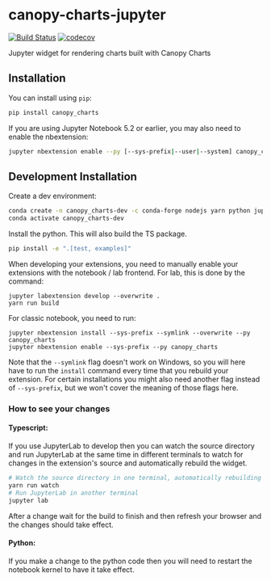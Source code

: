 
# canopy-charts-jupyter

[![Build Status](https://travis-ci.org//canopy-charts-jupyter.svg?branch=master)](https://travis-ci.org//canopy_charts)
[![codecov](https://codecov.io/gh//canopy-charts-jupyter/branch/master/graph/badge.svg)](https://codecov.io/gh//canopy-charts-jupyter)


Jupyter widget for rendering charts built with Canopy Charts

## Installation

You can install using `pip`:

```bash
pip install canopy_charts
```

If you are using Jupyter Notebook 5.2 or earlier, you may also need to enable
the nbextension:
```bash
jupyter nbextension enable --py [--sys-prefix|--user|--system] canopy_charts
```

## Development Installation

Create a dev environment:
```bash
conda create -n canopy_charts-dev -c conda-forge nodejs yarn python jupyterlab
conda activate canopy_charts-dev
```

Install the python. This will also build the TS package.
```bash
pip install -e ".[test, examples]"
```

When developing your extensions, you need to manually enable your extensions with the
notebook / lab frontend. For lab, this is done by the command:

```
jupyter labextension develop --overwrite .
yarn run build
```

For classic notebook, you need to run:

```
jupyter nbextension install --sys-prefix --symlink --overwrite --py canopy_charts
jupyter nbextension enable --sys-prefix --py canopy_charts
```

Note that the `--symlink` flag doesn't work on Windows, so you will here have to run
the `install` command every time that you rebuild your extension. For certain installations
you might also need another flag instead of `--sys-prefix`, but we won't cover the meaning
of those flags here.

### How to see your changes
#### Typescript:
If you use JupyterLab to develop then you can watch the source directory and run JupyterLab at the same time in different
terminals to watch for changes in the extension's source and automatically rebuild the widget.

```bash
# Watch the source directory in one terminal, automatically rebuilding when needed
yarn run watch
# Run JupyterLab in another terminal
jupyter lab
```

After a change wait for the build to finish and then refresh your browser and the changes should take effect.

#### Python:
If you make a change to the python code then you will need to restart the notebook kernel to have it take effect.
